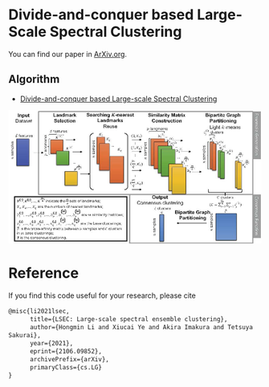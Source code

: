 # Divide-and-conquer based Large-Scale Spectral Clustering

You can find our paper in [ArXiv.org](https://arxiv.org/abs/2106.09852).

<!-- ## Datasets -->
<!-- Five real world datasets and five synthetic datasets: -->

<!-- - PenDigits 
- USPS 
- Letters 
- MNIST 
- Covertype 
- Three Spirals-60K (TS-60K)
- Two Moons-1M (TM-1M)
- Three Circles-6M (TC-6M)
- Circles and Gaussian-10M (CG-10M) 
- Flower-20M (FL-20M)  -->

## Algorithm 


- [Divide-and-conquer based Large-scale Spectral Clustering](LSEC.m)

![figs](overview3.jpg "An overview of our method.")

# Reference
If you find this code useful for your research, please cite
```
@misc{li2021lsec,
      title={LSEC: Large-scale spectral ensemble clustering}, 
      author={Hongmin Li and Xiucai Ye and Akira Imakura and Tetsuya Sakurai},
      year={2021},
      eprint={2106.09852},
      archivePrefix={arXiv},
      primaryClass={cs.LG}
}
```

